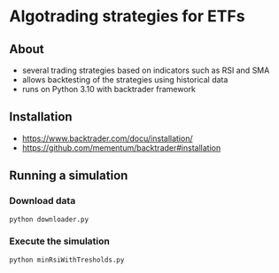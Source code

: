 # Algotrading strategies for ETFs

## About
- several trading strategies based on indicators such as RSI and SMA
- allows backtesting of the strategies using historical data
- runs on Python 3.10 with backtrader framework

## Installation
- https://www.backtrader.com/docu/installation/
- https://github.com/mementum/backtrader#installation

## Running a simulation
### Download data
```
python downloader.py
```
### Execute the simulation
```
python minRsiWithTresholds.py
```
